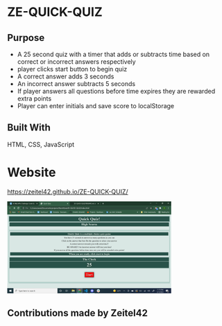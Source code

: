 # ZE-QUICK-QUIZ

## Purpose
* A 25 second quiz with a timer that adds or subtracts time based on correct or incorrect answers respectively
* player clicks start button to begin quiz
* A correct answer adds 3 seconds 
* An incorrect answer subtracts 5 seconds
* If player answers all questions before time expires they are rewarded extra points
* Player can enter initials and save score to localStorage

## Built With
HTML, CSS, JavaScript

# Website
https://zeitel42.github.io/ZE-QUICK-QUIZ/

<img alt="image of quiz game" width= 75% src="./assets/images/quiz-scrnsht.png" />

## Contributions made by Zeitel42 
